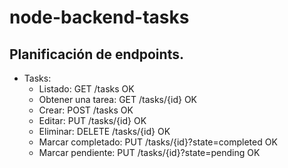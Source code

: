 # node-backend-tasks

## Planificación de endpoints.

  - Tasks:
    - Listado: GET /tasks   OK
    - Obtener una tarea: GET /tasks/{id} OK
    - Crear: POST /tasks  OK
    - Editar: PUT /tasks/{id}  OK
    - Eliminar: DELETE /tasks/{id}  OK
    - Marcar completado:  PUT /tasks/{id}?state=completed OK
    - Marcar pendiente: PUT /tasks/{id}?state=pending OK
    